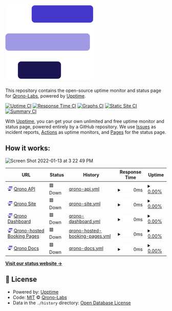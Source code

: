 # [![Qrono Uptime](https://raw.githubusercontent.com/Qrono-Labs/uptime/4b7ab1139485f65c7462ae0ac4afa56f99539f02/assets/qrono-icon.svg)](https://qrono.dev)

This repository contains the open-source uptime monitor and status page for [Qrono-Labs](https://status.qrono.dev), powered by [Upptime](https://github.com/upptime/upptime).

[![Uptime CI](https://github.com/Qrono-Labs/uptime/workflows/Uptime%20CI/badge.svg)](https://github.com/Qrono-Labs/uptime/actions?query=workflow%3A%22Uptime+CI%22)
[![Response Time CI](https://github.com/Qrono-Labs/uptime/workflows/Response%20Time%20CI/badge.svg)](https://github.com/Qrono-Labs/uptime/actions?query=workflow%3A%22Response+Time+CI%22)
[![Graphs CI](https://github.com/Qrono-Labs/uptime/workflows/Graphs%20CI/badge.svg)](https://github.com/Qrono-Labs/uptime/actions?query=workflow%3A%22Graphs+CI%22)
[![Static Site CI](https://github.com/Qrono-Labs/uptime/workflows/Static%20Site%20CI/badge.svg)](https://github.com/Qrono-Labs/uptime/actions?query=workflow%3A%22Static+Site+CI%22)
[![Summary CI](https://github.com/Qrono-Labs/uptime/workflows/Summary%20CI/badge.svg)](https://github.com/Qrono-Labs/uptime/actions?query=workflow%3A%22Summary+CI%22)

With [Upptime](https://upptime.js.org), you can get your own unlimited and free uptime monitor and status page, powered entirely by a GitHub repository. We use [Issues](https://github.com/Qrono-Labs/uptime/issues) as incident reports, [Actions](https://github.com/Qrono-Labs/uptime/actions) as uptime monitors, and [Pages](https://status.qrono.dev) for the status page.

## How it works:

<img width="828" alt="Screen Shot 2022-01-13 at 3 22 49 PM" src="https://user-images.githubusercontent.com/25114792/149403653-5013acb8-a42a-4691-9692-f65898e46404.png">

<!--start: status pages-->
<!-- This summary is generated by Upptime (https://github.com/upptime/upptime) -->
<!-- Do not edit this manually, your changes will be overwritten -->
<!-- prettier-ignore -->
| URL | Status | History | Response Time | Uptime |
| --- | ------ | ------- | ------------- | ------ |
| <img alt="" src="https://raw.githubusercontent.com/Qrono-Labs/uptime/4b7ab1139485f65c7462ae0ac4afa56f99539f02/assets/qrono-icon.svg" height="13"> [Qrono API](https://qrono.dev/api/) | 🟥 Down | [qrono-api.yml](https://github.com/Qrono-Labs/uptime/commits/HEAD/history/qrono-api.yml) | <details><summary><img alt="Response time graph" src="./graphs/qrono-api/response-time-week.png" height="20"> 0ms</summary><br><a href="https://status.qrono.dev/history/qrono-api"><img alt="Response time 0" src="https://img.shields.io/endpoint?url=https%3A%2F%2Fraw.githubusercontent.com%2FQrono-Labs%2Fuptime%2FHEAD%2Fapi%2Fqrono-api%2Fresponse-time.json"></a><br><a href="https://status.qrono.dev/history/qrono-api"><img alt="24-hour response time 0" src="https://img.shields.io/endpoint?url=https%3A%2F%2Fraw.githubusercontent.com%2FQrono-Labs%2Fuptime%2FHEAD%2Fapi%2Fqrono-api%2Fresponse-time-day.json"></a><br><a href="https://status.qrono.dev/history/qrono-api"><img alt="7-day response time 0" src="https://img.shields.io/endpoint?url=https%3A%2F%2Fraw.githubusercontent.com%2FQrono-Labs%2Fuptime%2FHEAD%2Fapi%2Fqrono-api%2Fresponse-time-week.json"></a><br><a href="https://status.qrono.dev/history/qrono-api"><img alt="30-day response time 0" src="https://img.shields.io/endpoint?url=https%3A%2F%2Fraw.githubusercontent.com%2FQrono-Labs%2Fuptime%2FHEAD%2Fapi%2Fqrono-api%2Fresponse-time-month.json"></a><br><a href="https://status.qrono.dev/history/qrono-api"><img alt="1-year response time 0" src="https://img.shields.io/endpoint?url=https%3A%2F%2Fraw.githubusercontent.com%2FQrono-Labs%2Fuptime%2FHEAD%2Fapi%2Fqrono-api%2Fresponse-time-year.json"></a></details> | <details><summary><a href="https://status.qrono.dev/history/qrono-api">0.00%</a></summary><a href="https://status.qrono.dev/history/qrono-api"><img alt="All-time uptime 25.90%" src="https://img.shields.io/endpoint?url=https%3A%2F%2Fraw.githubusercontent.com%2FQrono-Labs%2Fuptime%2FHEAD%2Fapi%2Fqrono-api%2Fuptime.json"></a><br><a href="https://status.qrono.dev/history/qrono-api"><img alt="24-hour uptime 0.00%" src="https://img.shields.io/endpoint?url=https%3A%2F%2Fraw.githubusercontent.com%2FQrono-Labs%2Fuptime%2FHEAD%2Fapi%2Fqrono-api%2Fuptime-day.json"></a><br><a href="https://status.qrono.dev/history/qrono-api"><img alt="7-day uptime 0.00%" src="https://img.shields.io/endpoint?url=https%3A%2F%2Fraw.githubusercontent.com%2FQrono-Labs%2Fuptime%2FHEAD%2Fapi%2Fqrono-api%2Fuptime-week.json"></a><br><a href="https://status.qrono.dev/history/qrono-api"><img alt="30-day uptime 0.00%" src="https://img.shields.io/endpoint?url=https%3A%2F%2Fraw.githubusercontent.com%2FQrono-Labs%2Fuptime%2FHEAD%2Fapi%2Fqrono-api%2Fuptime-month.json"></a><br><a href="https://status.qrono.dev/history/qrono-api"><img alt="1-year uptime 0.00%" src="https://img.shields.io/endpoint?url=https%3A%2F%2Fraw.githubusercontent.com%2FQrono-Labs%2Fuptime%2FHEAD%2Fapi%2Fqrono-api%2Fuptime-year.json"></a></details>
| <img alt="" src="https://raw.githubusercontent.com/Qrono-Labs/uptime/4b7ab1139485f65c7462ae0ac4afa56f99539f02/assets/qrono-icon.svg" height="13"> [Qrono Site](https://qrono.dev/) | 🟥 Down | [qrono-site.yml](https://github.com/Qrono-Labs/uptime/commits/HEAD/history/qrono-site.yml) | <details><summary><img alt="Response time graph" src="./graphs/qrono-site/response-time-week.png" height="20"> 0ms</summary><br><a href="https://status.qrono.dev/history/qrono-site"><img alt="Response time 0" src="https://img.shields.io/endpoint?url=https%3A%2F%2Fraw.githubusercontent.com%2FQrono-Labs%2Fuptime%2FHEAD%2Fapi%2Fqrono-site%2Fresponse-time.json"></a><br><a href="https://status.qrono.dev/history/qrono-site"><img alt="24-hour response time 0" src="https://img.shields.io/endpoint?url=https%3A%2F%2Fraw.githubusercontent.com%2FQrono-Labs%2Fuptime%2FHEAD%2Fapi%2Fqrono-site%2Fresponse-time-day.json"></a><br><a href="https://status.qrono.dev/history/qrono-site"><img alt="7-day response time 0" src="https://img.shields.io/endpoint?url=https%3A%2F%2Fraw.githubusercontent.com%2FQrono-Labs%2Fuptime%2FHEAD%2Fapi%2Fqrono-site%2Fresponse-time-week.json"></a><br><a href="https://status.qrono.dev/history/qrono-site"><img alt="30-day response time 0" src="https://img.shields.io/endpoint?url=https%3A%2F%2Fraw.githubusercontent.com%2FQrono-Labs%2Fuptime%2FHEAD%2Fapi%2Fqrono-site%2Fresponse-time-month.json"></a><br><a href="https://status.qrono.dev/history/qrono-site"><img alt="1-year response time 0" src="https://img.shields.io/endpoint?url=https%3A%2F%2Fraw.githubusercontent.com%2FQrono-Labs%2Fuptime%2FHEAD%2Fapi%2Fqrono-site%2Fresponse-time-year.json"></a></details> | <details><summary><a href="https://status.qrono.dev/history/qrono-site">0.00%</a></summary><a href="https://status.qrono.dev/history/qrono-site"><img alt="All-time uptime 25.90%" src="https://img.shields.io/endpoint?url=https%3A%2F%2Fraw.githubusercontent.com%2FQrono-Labs%2Fuptime%2FHEAD%2Fapi%2Fqrono-site%2Fuptime.json"></a><br><a href="https://status.qrono.dev/history/qrono-site"><img alt="24-hour uptime 0.00%" src="https://img.shields.io/endpoint?url=https%3A%2F%2Fraw.githubusercontent.com%2FQrono-Labs%2Fuptime%2FHEAD%2Fapi%2Fqrono-site%2Fuptime-day.json"></a><br><a href="https://status.qrono.dev/history/qrono-site"><img alt="7-day uptime 0.00%" src="https://img.shields.io/endpoint?url=https%3A%2F%2Fraw.githubusercontent.com%2FQrono-Labs%2Fuptime%2FHEAD%2Fapi%2Fqrono-site%2Fuptime-week.json"></a><br><a href="https://status.qrono.dev/history/qrono-site"><img alt="30-day uptime 0.00%" src="https://img.shields.io/endpoint?url=https%3A%2F%2Fraw.githubusercontent.com%2FQrono-Labs%2Fuptime%2FHEAD%2Fapi%2Fqrono-site%2Fuptime-month.json"></a><br><a href="https://status.qrono.dev/history/qrono-site"><img alt="1-year uptime 0.00%" src="https://img.shields.io/endpoint?url=https%3A%2F%2Fraw.githubusercontent.com%2FQrono-Labs%2Fuptime%2FHEAD%2Fapi%2Fqrono-site%2Fuptime-year.json"></a></details>
| <img alt="" src="https://raw.githubusercontent.com/Qrono-Labs/uptime/4b7ab1139485f65c7462ae0ac4afa56f99539f02/assets/qrono-icon.svg" height="13"> [Qrono Dashboard](https://qrono.dev/dashboard/) | 🟥 Down | [qrono-dashboard.yml](https://github.com/Qrono-Labs/uptime/commits/HEAD/history/qrono-dashboard.yml) | <details><summary><img alt="Response time graph" src="./graphs/qrono-dashboard/response-time-week.png" height="20"> 0ms</summary><br><a href="https://status.qrono.dev/history/qrono-dashboard"><img alt="Response time 0" src="https://img.shields.io/endpoint?url=https%3A%2F%2Fraw.githubusercontent.com%2FQrono-Labs%2Fuptime%2FHEAD%2Fapi%2Fqrono-dashboard%2Fresponse-time.json"></a><br><a href="https://status.qrono.dev/history/qrono-dashboard"><img alt="24-hour response time 0" src="https://img.shields.io/endpoint?url=https%3A%2F%2Fraw.githubusercontent.com%2FQrono-Labs%2Fuptime%2FHEAD%2Fapi%2Fqrono-dashboard%2Fresponse-time-day.json"></a><br><a href="https://status.qrono.dev/history/qrono-dashboard"><img alt="7-day response time 0" src="https://img.shields.io/endpoint?url=https%3A%2F%2Fraw.githubusercontent.com%2FQrono-Labs%2Fuptime%2FHEAD%2Fapi%2Fqrono-dashboard%2Fresponse-time-week.json"></a><br><a href="https://status.qrono.dev/history/qrono-dashboard"><img alt="30-day response time 0" src="https://img.shields.io/endpoint?url=https%3A%2F%2Fraw.githubusercontent.com%2FQrono-Labs%2Fuptime%2FHEAD%2Fapi%2Fqrono-dashboard%2Fresponse-time-month.json"></a><br><a href="https://status.qrono.dev/history/qrono-dashboard"><img alt="1-year response time 0" src="https://img.shields.io/endpoint?url=https%3A%2F%2Fraw.githubusercontent.com%2FQrono-Labs%2Fuptime%2FHEAD%2Fapi%2Fqrono-dashboard%2Fresponse-time-year.json"></a></details> | <details><summary><a href="https://status.qrono.dev/history/qrono-dashboard">0.00%</a></summary><a href="https://status.qrono.dev/history/qrono-dashboard"><img alt="All-time uptime 25.90%" src="https://img.shields.io/endpoint?url=https%3A%2F%2Fraw.githubusercontent.com%2FQrono-Labs%2Fuptime%2FHEAD%2Fapi%2Fqrono-dashboard%2Fuptime.json"></a><br><a href="https://status.qrono.dev/history/qrono-dashboard"><img alt="24-hour uptime 0.00%" src="https://img.shields.io/endpoint?url=https%3A%2F%2Fraw.githubusercontent.com%2FQrono-Labs%2Fuptime%2FHEAD%2Fapi%2Fqrono-dashboard%2Fuptime-day.json"></a><br><a href="https://status.qrono.dev/history/qrono-dashboard"><img alt="7-day uptime 0.00%" src="https://img.shields.io/endpoint?url=https%3A%2F%2Fraw.githubusercontent.com%2FQrono-Labs%2Fuptime%2FHEAD%2Fapi%2Fqrono-dashboard%2Fuptime-week.json"></a><br><a href="https://status.qrono.dev/history/qrono-dashboard"><img alt="30-day uptime 0.00%" src="https://img.shields.io/endpoint?url=https%3A%2F%2Fraw.githubusercontent.com%2FQrono-Labs%2Fuptime%2FHEAD%2Fapi%2Fqrono-dashboard%2Fuptime-month.json"></a><br><a href="https://status.qrono.dev/history/qrono-dashboard"><img alt="1-year uptime 0.00%" src="https://img.shields.io/endpoint?url=https%3A%2F%2Fraw.githubusercontent.com%2FQrono-Labs%2Fuptime%2FHEAD%2Fapi%2Fqrono-dashboard%2Fuptime-year.json"></a></details>
| <img alt="" src="https://raw.githubusercontent.com/Qrono-Labs/uptime/4b7ab1139485f65c7462ae0ac4afa56f99539f02/assets/qrono-icon.svg" height="13"> [Qrono-hosted Booking Pages](https://book.qrono.dev/demo) | 🟥 Down | [qrono-hosted-booking-pages.yml](https://github.com/Qrono-Labs/uptime/commits/HEAD/history/qrono-hosted-booking-pages.yml) | <details><summary><img alt="Response time graph" src="./graphs/qrono-hosted-booking-pages/response-time-week.png" height="20"> 0ms</summary><br><a href="https://status.qrono.dev/history/qrono-hosted-booking-pages"><img alt="Response time 0" src="https://img.shields.io/endpoint?url=https%3A%2F%2Fraw.githubusercontent.com%2FQrono-Labs%2Fuptime%2FHEAD%2Fapi%2Fqrono-hosted-booking-pages%2Fresponse-time.json"></a><br><a href="https://status.qrono.dev/history/qrono-hosted-booking-pages"><img alt="24-hour response time 0" src="https://img.shields.io/endpoint?url=https%3A%2F%2Fraw.githubusercontent.com%2FQrono-Labs%2Fuptime%2FHEAD%2Fapi%2Fqrono-hosted-booking-pages%2Fresponse-time-day.json"></a><br><a href="https://status.qrono.dev/history/qrono-hosted-booking-pages"><img alt="7-day response time 0" src="https://img.shields.io/endpoint?url=https%3A%2F%2Fraw.githubusercontent.com%2FQrono-Labs%2Fuptime%2FHEAD%2Fapi%2Fqrono-hosted-booking-pages%2Fresponse-time-week.json"></a><br><a href="https://status.qrono.dev/history/qrono-hosted-booking-pages"><img alt="30-day response time 0" src="https://img.shields.io/endpoint?url=https%3A%2F%2Fraw.githubusercontent.com%2FQrono-Labs%2Fuptime%2FHEAD%2Fapi%2Fqrono-hosted-booking-pages%2Fresponse-time-month.json"></a><br><a href="https://status.qrono.dev/history/qrono-hosted-booking-pages"><img alt="1-year response time 0" src="https://img.shields.io/endpoint?url=https%3A%2F%2Fraw.githubusercontent.com%2FQrono-Labs%2Fuptime%2FHEAD%2Fapi%2Fqrono-hosted-booking-pages%2Fresponse-time-year.json"></a></details> | <details><summary><a href="https://status.qrono.dev/history/qrono-hosted-booking-pages">0.00%</a></summary><a href="https://status.qrono.dev/history/qrono-hosted-booking-pages"><img alt="All-time uptime 27.37%" src="https://img.shields.io/endpoint?url=https%3A%2F%2Fraw.githubusercontent.com%2FQrono-Labs%2Fuptime%2FHEAD%2Fapi%2Fqrono-hosted-booking-pages%2Fuptime.json"></a><br><a href="https://status.qrono.dev/history/qrono-hosted-booking-pages"><img alt="24-hour uptime 0.00%" src="https://img.shields.io/endpoint?url=https%3A%2F%2Fraw.githubusercontent.com%2FQrono-Labs%2Fuptime%2FHEAD%2Fapi%2Fqrono-hosted-booking-pages%2Fuptime-day.json"></a><br><a href="https://status.qrono.dev/history/qrono-hosted-booking-pages"><img alt="7-day uptime 0.00%" src="https://img.shields.io/endpoint?url=https%3A%2F%2Fraw.githubusercontent.com%2FQrono-Labs%2Fuptime%2FHEAD%2Fapi%2Fqrono-hosted-booking-pages%2Fuptime-week.json"></a><br><a href="https://status.qrono.dev/history/qrono-hosted-booking-pages"><img alt="30-day uptime 0.00%" src="https://img.shields.io/endpoint?url=https%3A%2F%2Fraw.githubusercontent.com%2FQrono-Labs%2Fuptime%2FHEAD%2Fapi%2Fqrono-hosted-booking-pages%2Fuptime-month.json"></a><br><a href="https://status.qrono.dev/history/qrono-hosted-booking-pages"><img alt="1-year uptime 0.00%" src="https://img.shields.io/endpoint?url=https%3A%2F%2Fraw.githubusercontent.com%2FQrono-Labs%2Fuptime%2FHEAD%2Fapi%2Fqrono-hosted-booking-pages%2Fuptime-year.json"></a></details>
| <img alt="" src="https://raw.githubusercontent.com/Qrono-Labs/uptime/4b7ab1139485f65c7462ae0ac4afa56f99539f02/assets/qrono-icon.svg" height="13"> [Qrono Docs](https://docs.qrono.dev/) | 🟥 Down | [qrono-docs.yml](https://github.com/Qrono-Labs/uptime/commits/HEAD/history/qrono-docs.yml) | <details><summary><img alt="Response time graph" src="./graphs/qrono-docs/response-time-week.png" height="20"> 0ms</summary><br><a href="https://status.qrono.dev/history/qrono-docs"><img alt="Response time 0" src="https://img.shields.io/endpoint?url=https%3A%2F%2Fraw.githubusercontent.com%2FQrono-Labs%2Fuptime%2FHEAD%2Fapi%2Fqrono-docs%2Fresponse-time.json"></a><br><a href="https://status.qrono.dev/history/qrono-docs"><img alt="24-hour response time 0" src="https://img.shields.io/endpoint?url=https%3A%2F%2Fraw.githubusercontent.com%2FQrono-Labs%2Fuptime%2FHEAD%2Fapi%2Fqrono-docs%2Fresponse-time-day.json"></a><br><a href="https://status.qrono.dev/history/qrono-docs"><img alt="7-day response time 0" src="https://img.shields.io/endpoint?url=https%3A%2F%2Fraw.githubusercontent.com%2FQrono-Labs%2Fuptime%2FHEAD%2Fapi%2Fqrono-docs%2Fresponse-time-week.json"></a><br><a href="https://status.qrono.dev/history/qrono-docs"><img alt="30-day response time 0" src="https://img.shields.io/endpoint?url=https%3A%2F%2Fraw.githubusercontent.com%2FQrono-Labs%2Fuptime%2FHEAD%2Fapi%2Fqrono-docs%2Fresponse-time-month.json"></a><br><a href="https://status.qrono.dev/history/qrono-docs"><img alt="1-year response time 0" src="https://img.shields.io/endpoint?url=https%3A%2F%2Fraw.githubusercontent.com%2FQrono-Labs%2Fuptime%2FHEAD%2Fapi%2Fqrono-docs%2Fresponse-time-year.json"></a></details> | <details><summary><a href="https://status.qrono.dev/history/qrono-docs">0.00%</a></summary><a href="https://status.qrono.dev/history/qrono-docs"><img alt="All-time uptime 15.48%" src="https://img.shields.io/endpoint?url=https%3A%2F%2Fraw.githubusercontent.com%2FQrono-Labs%2Fuptime%2FHEAD%2Fapi%2Fqrono-docs%2Fuptime.json"></a><br><a href="https://status.qrono.dev/history/qrono-docs"><img alt="24-hour uptime 0.00%" src="https://img.shields.io/endpoint?url=https%3A%2F%2Fraw.githubusercontent.com%2FQrono-Labs%2Fuptime%2FHEAD%2Fapi%2Fqrono-docs%2Fuptime-day.json"></a><br><a href="https://status.qrono.dev/history/qrono-docs"><img alt="7-day uptime 0.00%" src="https://img.shields.io/endpoint?url=https%3A%2F%2Fraw.githubusercontent.com%2FQrono-Labs%2Fuptime%2FHEAD%2Fapi%2Fqrono-docs%2Fuptime-week.json"></a><br><a href="https://status.qrono.dev/history/qrono-docs"><img alt="30-day uptime 0.00%" src="https://img.shields.io/endpoint?url=https%3A%2F%2Fraw.githubusercontent.com%2FQrono-Labs%2Fuptime%2FHEAD%2Fapi%2Fqrono-docs%2Fuptime-month.json"></a><br><a href="https://status.qrono.dev/history/qrono-docs"><img alt="1-year uptime 0.00%" src="https://img.shields.io/endpoint?url=https%3A%2F%2Fraw.githubusercontent.com%2FQrono-Labs%2Fuptime%2FHEAD%2Fapi%2Fqrono-docs%2Fuptime-year.json"></a></details>

<!--end: status pages-->

[**Visit our status website →**](https://status.qrono.dev)

## 📄 License

- Powered by: [Upptime](https://github.com/upptime/upptime)
- Code: [MIT](./LICENSE) © [Qrono-Labs](https://status.qrono.dev)
- Data in the `./history` directory: [Open Database License](https://opendatacommons.org/licenses/odbl/1-0/)

